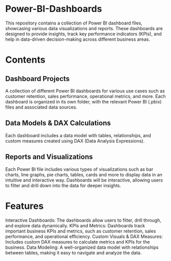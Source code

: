 # Power-BI-Dashboards
This repository contains a collection of Power BI dashboard files, showcasing various data visualizations and reports. These dashboards are designed to provide insights, track key performance indicators (KPIs), and help in data-driven decision-making across different business areas.

# Contents
## Dashboard Projects
A collection of different Power BI dashboards for various use cases such as customer retention, sales performance, operational metrics, and more.
Each dashboard is organized in its own folder, with the relevant Power BI (.pbix) files and associated data sources.

## Data Models & DAX Calculations
Each dashboard includes a data model with tables, relationships, and custom measures created using DAX (Data Analysis Expressions).

## Reports and Visualizations
Each Power BI file includes various types of visualizations such as bar charts, line graphs, pie charts, tables, cards and more to display data in an intuitive and interactive way.
Dashboards will be interactive, allowing users to filter and drill down into the data for deeper insights.

# Features
Interactive Dashboards: The dashboards allow users to filter, drill through, and explore data dynamically.
KPIs and Metrics: Dashboards track important business KPIs and metrics, such as customer retention, sales performance, and operational efficiency.
Custom Visuals & DAX Measures: Includes custom DAX measures to calculate metrics and KPIs for the business.
Data Modeling: A well-organized data model with relationships between tables, making it easy to navigate and analyze the data.
